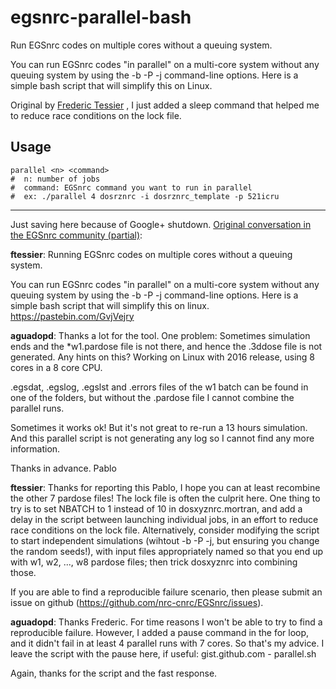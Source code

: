 # egsnrc-parallel-bash
Run EGSnrc codes on multiple cores without a queuing system.

You can run EGSnrc codes "in parallel" on a multi-core system without any queuing system by using the -b -P -j command-line options. Here is a simple bash script that will simplify this on Linux.

Original by [Frederic Tessier](https://github.com/ftessier) , I just added a sleep command that helped me to reduce race conditions on the lock file.

## Usage
```
parallel <n> <command>
#  n: number of jobs
#  command: EGSnrc command you want to run in parallel
#  ex: ./parallel 4 dosrznrc -i dosrznrc_template -p 521icru
```

---------

Just saving here because of Google+ shutdown. [Original conversation in the EGSnrc community (partial)](https://plus.google.com/+FredericTessierPlus/posts/hRS9Rjztsy3):

**ftessier**: Running EGSnrc codes on multiple cores without a queuing system.

You can run EGSnrc codes "in parallel" on a multi-core system without any queuing system by using the -b -P -j command-line options. Here is a simple bash script that will simplify this on linux.
https://pastebin.com/GvjVejry

**aguadopd**: Thanks a lot for the tool. One problem: Sometimes simulation ends and the *w1.pardose file is not there, and hence the .3ddose file is not generated. Any hints on this? Working on Linux with 2016 release, using 8 cores in a 8 core CPU.

.egsdat, .egslog, .egslst and .errors files of the w1 batch can be found in one of the folders, but without the .pardose file I cannot combine the parallel runs.

Sometimes it works ok! But it's not great to re-run a 13 hours simulation. And this parallel script is not generating any log so I cannot find any more information.

Thanks in advance. Pablo

**ftessier**: Thanks for reporting this Pablo, I hope you can at least recombine the other 7 pardose files! The lock file is often the culprit here. One thing to try is to set NBATCH to 1 instead of 10 in dosxyznrc.mortran, and add a delay in the script between launching individual jobs, in an effort to reduce race conditions on the lock file. Alternatively, consider modifying the script to start independent simulations (wihtout -b -P -j, but ensuring you change the random seeds!), with input files appropriately named so that you end up with w1, w2, ..., w8 pardose files; then trick dosxyznrc into combining those.

If you are able to find a reproducible failure scenario, then please submit an issue on github (https://github.com/nrc-cnrc/EGSnrc/issues).

**aguadopd**: Thanks Frederic. For time reasons I won't be able to try to find a reproducible failure. However, I added a pause command in the for loop, and it didn't fail in at least 4 parallel runs with 7 cores.
So that's my advice.
I leave the script with the pause here, if useful: gist.github.com - parallel.sh

Again, thanks for the script and the fast response. 
